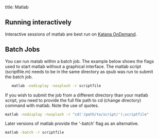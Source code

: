 title: Matlab

## Running interactively

Interactive sessions of matlab are best run on [Katana OnDemand](../using_katana/ondemand.md). 


## Batch Jobs

You can run matab within a batch job. The example below shows the flags used to start matlab without a graphical interface. The matlab script (scriptfile.m) needs to be in the same directory as qsub was run to submit the batch job. 

``` bash
   matlab -nodisplay -nosplash -r scriptfile
```

If you wish to submit the job from a different directory than your matlab script, you need to provide the full file path to cd (change directory) command with matlab. Note the use of quotes.

``` bash
matlab -nodisplay -nosplash -r "cd('/path/to/script/');scriptfile"
```

Later versions of matlab provide the '-batch' flag as an alternative. 

``` bash
matlab -batch -r scriptfile
```
